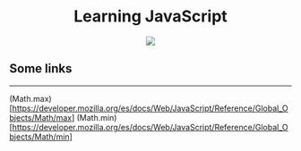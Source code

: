 <h1 align="center">Learning JavaScript</h1>
<p align="center"><img src="https://www.adictosaltrabajo.com/2018/05/15/es6-el-remozado-javascript-parte-iii-clases-y-otras-novedades-del-lenguaje/"/></p> 

## Some links 
---
(Math.max)[https://developer.mozilla.org/es/docs/Web/JavaScript/Reference/Global_Objects/Math/max]
(Math.min)[https://developer.mozilla.org/es/docs/Web/JavaScript/Reference/Global_Objects/Math/min]

